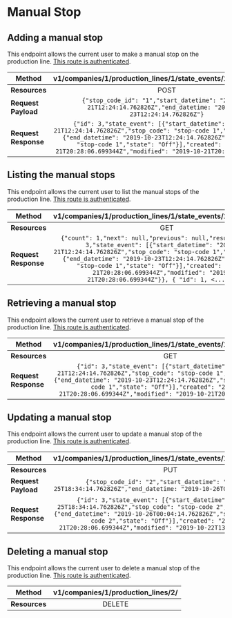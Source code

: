 # Manual Stop

## Adding a manual stop
This endpoint allows the current user to make a manual stop on the production line. [This route is authenticated](https://github.com/vision-i40/company_service/tree/master/docs/authentication#authenticated-endpoints).

| **Method**            | v1/companies/1/production_lines/1/state_events/1/manual_stops/     |
|-----------------------|:---------------------:|
| **Resources**         | POST                   |
| **Request Payload**   | `{"stop_code_id": "1","start_datetime": "2019-10-21T12:24:14.762826Z","end_datetime: "2019-10-23T12:24:14.762826Z"}` |
| **Request Response**  | `{"id": 3,"state_event": [{"start_datetime": "2019-10-21T12:24:14.762826Z","stop_code": "stop-code 1","state": "Off"},{"end_datetime": "2019-10-23T12:24:14.762826Z","stop_code": "stop-code 1","state": "Off"}],"created": "2019-10-21T20:28:06.699344Z","modified": "2019-10-21T20:28:06.699344Z"}` |


## Listing the manual stops
This endpoint allows the current user to list the manual stops of the production line. [This route is authenticated](https://github.com/vision-i40/company_service/tree/master/docs/authentication#authenticated-endpoints).

| **Method**            | v1/companies/1/production_lines/1/state_events/1/manual_stops/     |
|-----------------------|:---------------------:|
| **Resources**         | GET                   |
| **Request Response**  | `{"count": 1,"next": null,"previous": null,"results": [{"id": 3,"state_event": [{"start_datetime": "2019-10-21T12:24:14.762826Z","stop_code": "stop-code 1","state": "Off"},{"end_datetime": "2019-10-23T12:24:14.762826Z","stop_code": "stop-code 1","state": "Off"}],"created": "2019-10-21T20:28:06.699344Z","modified": "2019-10-21T20:28:06.699344Z"}}, { "id": 1, <...> } ]}` |


## Retrieving a manual stop
This endpoint allows the current user to retrieve a manual stop of the production line. [This route is authenticated](https://github.com/vision-i40/company_service/tree/master/docs/authentication#authenticated-endpoints).

| **Method**            | v1/companies/1/production_lines/1/state_events/1/manual_stops/3/     |
|-----------------------|:---------------------:|
| **Resources**         | GET                   |
| **Request Response**  | `{"id": 3,"state_event": [{"start_datetime": "2019-10-21T12:24:14.762826Z","stop_code": "stop-code 1","state": "Off"},{"end_datetime": "2019-10-23T12:24:14.762826Z","stop_code": "stop-code 1","state": "Off"}],"created": "2019-10-21T20:28:06.699344Z","modified": "2019-10-21T20:28:06.699344Z"}` |


## Updating a manual stop
This endpoint allows the current user to update a manual stop of the production line. [This route is authenticated](https://github.com/vision-i40/company_service/tree/master/docs/authentication#authenticated-endpoints).

| **Method**            | v1/companies/1/production_lines/1/state_events/1/manual_stops/3/     |
|-----------------------|:---------------------:|
| **Resources**         | PUT                   |
| **Request Payload**   | `{"stop_code_id": "2","start_datetime": "2019-10-25T18:34:14.762826Z","end_datetime: "2019-10-26T00:04:14.762826Z"}` |
| **Request Response**  | `{"id": 3,"state_event": [{"start_datetime": "2019-10-25T18:34:14.762826Z","stop_code": "stop-code 2","state": "Off"},{"end_datetime": "2019-10-26T00:04:14.762826Z","stop_code": "stop-code 2","state": "Off"}],"created": "2019-10-21T20:28:06.699344Z","modified": "2019-10-22T13:08:05.184167Z"}` |

## Deleting a manual stop
This endpoint allows the current user to delete a manual stop of the production line. [This route is authenticated](https://github.com/vision-i40/company_service/tree/master/docs/authentication#authenticated-endpoints).

| **Method**            | v1/companies/1/production_lines/2/     |
|-----------------------|:---------------------:|
| **Resources**         | DELETE                   |